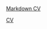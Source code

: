 [Markdown CV](https://alistkov.github.io/rsschool-cv/cv)

[CV](https://alistkov.github.io/rsschool-cv/)
